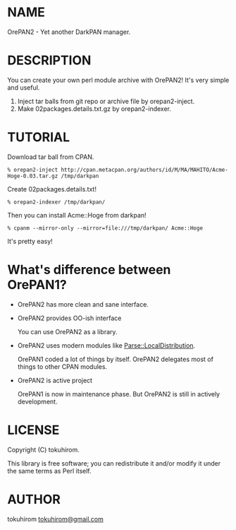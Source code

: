# NAME

OrePAN2 - Yet another DarkPAN manager.

# DESCRIPTION

You can create your own perl module archive with OrePAN2!
It's very simple and useful.

1. Inject tar balls from git repo or archive file by orepan2-inject.
2. Make 02packages.details.txt.gz by orepan2-indexer.

# TUTORIAL

Download tar ball from CPAN.

    % orepan2-inject http://cpan.metacpan.org/authors/id/M/MA/MAHITO/Acme-Hoge-0.03.tar.gz /tmp/darkpan

Create 02packages.details.txt!

    % orepan2-indexer /tmp/darkpan/

Then you can install Acme::Hoge from darkpan!

    % cpanm --mirror-only --mirror=file:///tmp/darkpan/ Acme::Hoge

It's pretty easy!

# What's difference between OrePAN1?

- OrePAN2 has more clean and sane interface.
- OrePAN2 provides OO-ish interface

    You can use OrePAN2 as a library.

- OrePAN2 uses modern modules like [Parse::LocalDistribution](http://search.cpan.org/perldoc?Parse::LocalDistribution).

    OrePAN1 coded a lot of things by itself. OrePAN2 delegates most of things to other CPAN modules.

- OrePAN2 is active project

    OrePAN1 is now in maintenance phase. But OrePAN2 is still in actively development.

# LICENSE

Copyright (C) tokuhirom.

This library is free software; you can redistribute it and/or modify
it under the same terms as Perl itself.

# AUTHOR

tokuhirom <tokuhirom@gmail.com>
